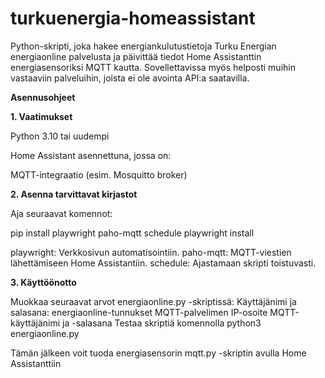 # turkuenergia-homeassistant
Python-skripti, joka hakee energiankulutustietoja Turku Energian energiaonline palvelusta ja päivittää tiedot Home Assistanttin energiasensoriksi MQTT kautta. Sovellettavissa myös helposti muihin vastaaviin palveluihin, joista ei ole avointa API:a saatavilla.

**Asennusohjeet**

**1. Vaatimukset**

  Python 3.10 tai uudempi
  
  Home Assistant asennettuna, jossa on:
  
  MQTT-integraatio (esim. Mosquitto broker)

**2. Asenna tarvittavat kirjastot**

  Aja seuraavat komennot:

  pip install playwright paho-mqtt schedule
  playwright install

  playwright: Verkkosivun automatisointiin.
  paho-mqtt: MQTT-viestien lähettämiseen Home Assistantiin.
  schedule: Ajastamaan skripti toistuvasti.

**3. Käyttöönotto**

  Muokkaa seuraavat arvot energiaonline.py -skriptissä:
  Käyttäjänimi ja salasana: energiaonline-tunnukset
  MQTT-palvelimen IP-osoite
  MQTT-käyttäjänimi ja -salasana
  Testaa skriptiä komennolla python3 energiaonline.py

  Tämän jälkeen voit tuoda energiasensorin mqtt.py -skriptin avulla Home Assistanttiin
  
  
